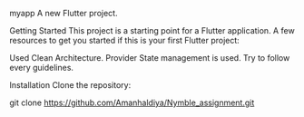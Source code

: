 myapp 
A new Flutter project.

Getting Started This project is a starting point for a Flutter application.
A few resources to get you started if this is your first Flutter project:


Used Clean Architecture.
Provider State management is used.
Try to follow every guidelines.


Installation Clone the repository:

git clone https://github.com/Amanhaldiya/Nymble_assignment.git
